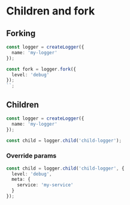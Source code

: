 # Children and fork

## Forking

```typescript
const logger = createLogger({
  name: 'my-logger'
});

const fork = logger.fork({
  level: 'debug'
});
``;
```

## Children

```typescript
const logger = createLogger({
  name: 'my-logger'
});

const child = logger.child('child-logger');
```

### Override params

```typescript
const child = logger.child('child-logger', {
  level: 'debug',
  meta: {
    service: 'my-service'
  }
});
```
